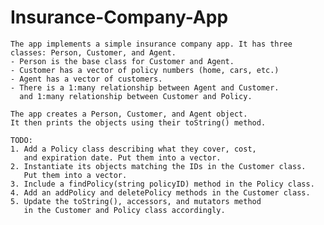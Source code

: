 # Insurance-Company-App
    The app implements a simple insurance company app. It has three classes: Person, Customer, and Agent.
    - Person is the base class for Customer and Agent.
    - Customer has a vector of policy numbers (home, cars, etc.)
    - Agent has a vector of customers.
    - There is a 1:many relationship between Agent and Customer.
      and 1:many relationship between Customer and Policy.

    The app creates a Person, Customer, and Agent object.
    It then prints the objects using their toString() method.

    TODO: 
    1. Add a Policy class describing what they cover, cost,
       and expiration date. Put them into a vector. 
    2. Instantiate its objects matching the IDs in the Customer class. 
       Put them into a vector.
    3. Include a findPolicy(string policyID) method in the Policy class. 
    4. Add an addPolicy and deletePolicy methods in the Customer class.
    5. Update the toString(), accessors, and mutators method
       in the Customer and Policy class accordingly.
